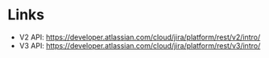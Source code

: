 # Links

- V2 API: https://developer.atlassian.com/cloud/jira/platform/rest/v2/intro/
- V3 API: https://developer.atlassian.com/cloud/jira/platform/rest/v3/intro/
